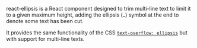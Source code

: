 react-ellipsis is a React component designed to trim multi-line text
to limit it to a given maximum height, adding the ellipsis (`…`) symbol
at the end to denote some text has been cut.

It provides the same functionality of the CSS [`text-overflow: ellipsis`][mdn-text-overflow]
but with support for multi-line texts.

[mdn-text-overflow]: https://developer.mozilla.org/en-US/docs/Web/CSS/text-overflow
